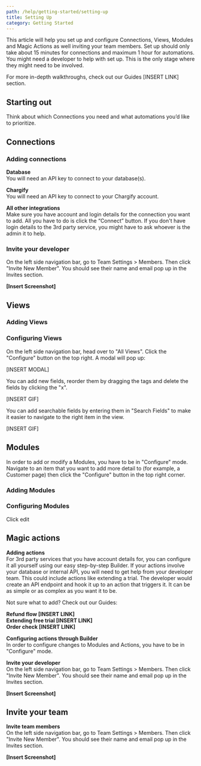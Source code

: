 ```yaml
---
path: /help/getting-started/setting-up
title: Setting Up
category: Getting Started
---
```

This article will help you set up and configure Connections, Views, Modules and Magic Actions as well inviting your team members. Set up should only take about 15 minutes for connections and maximum 1 hour for automations. You might need a developer to help with set up. This is the only stage where they might need to be involved. 

For more in-depth walkthroughs, check out our Guides \[INSERT LINK] section.

## Starting out

Think about which Connections you need and what automations you’d like to prioritize.

## Connections

### Adding connections

**Database**\
You will need an API key to connect to your database(s).

**Chargify**\
You will need an API key to connect to your Chargify account.

**All other integrations**\
Make sure you have account and login details for the connection you want to add. All you have to do is click the “Connect” button. If you don't have login details to the 3rd party service, you might have to ask whoever is the admin it to help.

### Invite your developer
On the left side navigation bar, go to Team Settings > Members. Then click "Invite New Member". You should see their name and email pop up in the Invites section.

**\[Insert Screenshot]**

## Views

### Adding Views



### Configuring Views
On the left side navigation bar, head over to "All Views". Click the "Configure" button on the top right. A modal will pop up:

\[INSERT MODAL]

You can add new fields, reorder them by dragging the tags and delete the fields by clicking the "x".

\[INSERT GIF]

You can add searchable fields by entering them in "Search Fields" to make it easier to navigate to the right item in the view.

\[INSERT GIF]

## Modules

In order to add or modify a Modules, you have to be in "Configure" mode. Navigate to an item that you want to add more detail to (for example, a Customer page) then click the "Configure" button in the top right corner.

### Adding Modules



### Configuring Modules



Click edit 

## Magic actions

**Adding actions**\
For 3rd party services that you have account details for, you can configure it all yourself using our easy step-by-step Builder. If your actions involve your database or internal API, you will need to get help from your developer team. This could include actions like extending a trial. The developer would create an API endpoint and hook it up to an action that triggers it. It can be as simple or as complex as you want it to be.

Not sure what to add? Check out our Guides:

**Refund flow \[INSERT LINK]**\
**Extending free trial \[INSERT LINK]**\
**Order check \[INSERT LINK]**

**Configuring actions through Builder**\
In order to configure changes to Modules and Actions, you have to be in "Configure" mode.

**Invite your developer**\
On the left side navigation bar, go to Team Settings > Members. Then click "Invite New Member". You should see their name and email pop up in the Invites section.

**\[Insert Screenshot]**

## **Invite your team**

**Invite team members**\
On the left side navigation bar, go to Team Settings > Members. Then click "Invite New Member". You should see their name and email pop up in the Invites section.

**\[Insert Screenshot]**
